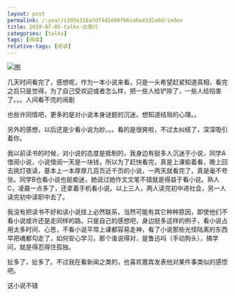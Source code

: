 ```yaml
---
layout: post
permalink: /:year/c105e316a7df4d2d90fb6caba41d2a0d/index
title: 2019-07-05-talks-白夜行
categories: [talks]
tags: [阅读]
relative-tags: [阅读]
---
```


![图](https://gitee.com/linxingyang/at-2020-10-02-image/raw/master/image/T-talks/image/2019/books/byx.png)

几天时间看完了，感想呢，作为一本小说来看，只是一头希望赶紧知道真相，看完之后只是觉得，为了自己受欢迎或者怎么样，把一些人给铲除了，一些人给陷害了。。。人间看不完的闹剧

也些许同情吧，更多的是对小说本身谜题的沉迷，想知道结局的心理。。


另外的感想，以后还是少看小说为妙。。。看的是很爽啦，不过太纠结了，深深吸引着你。

我以前读书的时候，对小说的态度是抵制的，我身边有挺多人沉迷于小说，同学A借阅小说，小说借阅一天是一块钱，所以为了赶快看完，真是上课偷着看，晚上回去挑灯夜读，基本上一本厚厚几百页近千页的小说，一两天就看完了，真是毫不夸张。同学B也看小说也挺痴迷，她说过她作文文笔不错就是得益于看小说。熟人C，凌晨一点多了，还拿着手机看小说。以上三人，两人读完初中进社会，另一人读完初中读职中去了。

我没有把读书不好和读小说挂上必然联系，当然可能有其它种种原因，即使他们不看小说或许还是走同样的路。只是自己的感想吧，身边挺多这样的例子，看小说占用太多时间、心思，不看小说平常上课都容易走神，看了小说那些光怪陆离的东西早把魂都勾走了，如何安心学习，那个谁说得对，是鲁迅吗（手动狗头），搞学问，就是得忍得住孤独。


扯多了，扯多了。不过我在看新闻之类的，也喜欢嘉宾发表他对某件事类似的感悟吧。

这小说不错
